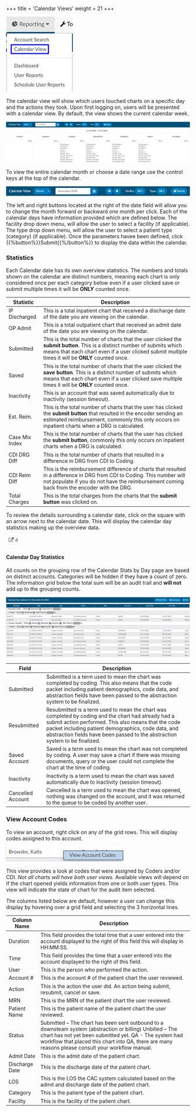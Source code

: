 +++
title = 'Calendar Views'
weight = 21
+++

![Calendar View](CalendarView.png)

The calendar view will show which users touched charts on a specific day and the actions they took. Upon first
logging on, users will be presented with a calendar view. By default, the view shows the current calendar week.

![Calendar View per Week](WeekView.png)

To view the entire calendar month or choose a date range use the control keys at the top of the calendar.

![Calendar View Control Keys](ControlKeys.png)

The left and right buttons located at the right of the date field will allow you to change the month
forward or backward one month per click. Each of the calendar days have information provided which
are defined below. The facility drop down menu, will allow the user to select a facility (if applicable). The type drop down menu, will allow the user to select a patient type (category) (if applicable). Once the parameters havee been defined, click {{%button%}}Submit{{%/button%}} to display the data within the calendar.

### Statistics

Each Calendar date has its own overview statistics. The numbers and totals shown on the calendar are 
distinct numbers, meaning each chart is only considered once per each category below even if a 
user clicked save or submit multiple times it will be **ONLY** counted once.

| Statistic            | Description |
| -------------------- | ----------- |
| IP Discharged        | This is a total inpatient chart that received a discharge date of the date you are viewing on the calendar. |
| OP Admit             | This is a total outpatient chart that received an admit date of the date you are viewing on the calendar. |
| Submitted            | This is the total number of charts that the user clicked the **submit button**. This is a distinct number of submits which means that each chart even if a user clicked submit multiple times it will be **ONLY** counted once. |
| Saved                | This is the total number of charts that the user clicked the **save button**. This is a distinct number of submits which means that each chart even if a user clicked save multiple times it will be **ONLY** counted once. |
| Inactivity           | This is an account that was saved automatically due to inactivity (session timeout). |
| Est. Reim.           | This is the total number of charts that the user has clicked the **submit button** that resulted in the encoder sending an estimated reimbursement, commonly this only occurs on inpatient charts when a DRG is calculated. |
| Case Mix Index       | This is the total number of charts that the user has clicked the **submit button**, commonly this only occurs on inpatient charts when a DRG is calculated. |
| CDI DRG Diff         | This is the total number of charts that resulted in a difference in DRG from CDI to Coding. |
| CDI Reim Diff        | This is the reimbursement difference of charts that resulted in a difference in DRG from CDI to Coding. This number will not populate if you do not have the reimbursement coming back from the encoder with the DRG. |
| Total Charges        | This is the total charges from the charts that the **submit button** was clicked on. |

To review the details surrounding a calendar date, click on the square with an arrow next to the calendar
date. This will display the calendar day statistics making up the overview data.

![Pop Out Icon](PopoutIcon.png)

#### Calendar Day Statistics

All counts on the grouping row of the Calendar Stats by Day page are based on distinct accounts.
Categories will be hidden if they have a count of zero. The information grid below the total sum will be
an audit trail and **will not** add up to the grouping counts.

![Calendar Day Statistics](DayStats.png)

| Field              | Description |
| ------------------ | ----------- |
| Submitted          | Submitted is a term used to mean the chart was completed by coding. This also means that the code packet including patient demographics, code data, and abstraction fields have been passed to the abstraction system to be finalized. |
| Resubmitted        | Resubmitted is a term used to mean the chart was completed by coding and the chart had already had a submit action performed. This also means that the code packet including patient demographics, code data, and abstraction fields have been passed to the abstraction system to be finalized. |
| Saved Account      | Saved is a term used to mean the chart was not completed by coding. A user may save a chart if there was missing documents, query or the user could not complete the chart at the time of coding. |
| Inactivity         | Inactivity is a term used to mean the chart was saved automatically due to inactivity (session timeout). |
| Cancelled Account  | Cancelled is a term used to mean the chart was opened, nothing was changed on the account, and it was returned to the queue to be coded by another user. |


### View Account Codes

To view an account, right click on any of the grid rows. This will display codes assigned to this account.

![View Account Codes](ViewAccountCodes.png)

This view provides a look at codes that were assigned by Coders and/or CDI. *Not all charts will have both user views.* Available views will depend on if the chart opened yields information from one or both user types. This view will indicate the state of chart for the audit item selected.

The columns listed below are default, however a user can change this display by hovering over a grid field and selecting the 3 horizontal lines.

| Column Name    | Description |
| -------------- | ----------- |
| Duration       | This field provides the total time that a user entered into the account displayed to the right of this field this will display in HH:MM:SS. |
| Time           | This field provides the time that a user entered into the account displayed to the right of this field. |
| User           | This is the person who performed the action. |
| Account #      | This is the account # of the patient chart the user reviewed. |
| Action         | This is the action the user did. An action being submit, resubmit, cancel or save. |
| MRN            | This is the MRN of the patient chart the user reviewed. |
| Patient Name   | This is the patient name of the patient chart the user reviewed. |
| Status         | Submitted – The chart has been sent outbound to a downsteam system (abstraction or billing) Unbilled – The chart has not yet been submitted yet. QA - The system had workflow that placed this chart into QA, there are many reasons please consult your workflow manual. |
| Admit Date     | This is the admit date of the patient chart. |
| Discharge Date | This is the discharge date of the patient chart. |
| LOS            | This is the LOS the CAC system calculated based on the admit and discharge date of the patient chart. |
| Category       | This is the patient type of the patient chart. |
| Facility       | This is the facility of the patient chart. |
